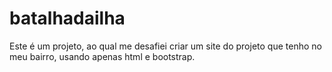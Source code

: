 # batalhadailha
Este é um projeto, ao qual me desafiei criar um site do projeto que tenho no meu bairro, usando apenas html e bootstrap.
